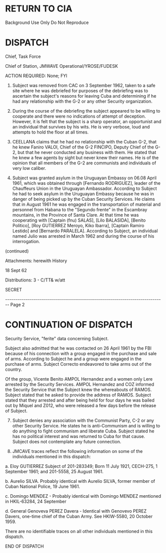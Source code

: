 # RETURN TO CIA
Background Use Only
Do Not Reproduce

# DISPATCH

Chief, Task Force

Chief of Station, JMWAVE
Operational/YROSE/FUDESK

ACTION REQUIRED: None; FYI

1. Subject was removed from CAC on 3 September 1962, taken to a safe site where he was debriefed for purposes of the debriefing was to ascertain the subject's reasons for leaving Cuba and determining if he had any relationship with the G-2 or any other Security organization.

2. During the course of the debriefing the subject appeared to be willing to cooperate and there were no indications of attempt of deception. However, it is felt that the subject is a sharp operator, an opportunist and an individual that survives by his wits. He is very verbose, loud and attempts to hold the floor at all times.

3. CEELLANA claims that he had no relationship with the Cuban G-2, that he knew Faniro VALOI, Chief of the G-2
   FINCIPO, Deputy Chief of the G-2, but that he never conducted any business with them. He stated that he knew a few agents by sight but never knew their names. He is of the opinion that all members of the G-2 are communists and individuals of very low caliber.

4. Subject was granted asylum in the Uruguayan Embassy on 06.08 April 1961, which was obtained through [Fernando RODRIGUEZ], leader of the Chauffeurs Union in the Uruguayan Ambassador. According to Subject he had to seek asylum in the Uruguayan Embassy because he was in danger of being picked up by the Cuban Security Services. He claims that in August 1961 he was engaged in the transportation of material and personnel from Habana to the "Segundo frente" in the Escambray mountains, in the Province of Santa Clare. At that time he was cooperating with [Captain (fnu) SALAS], [Lilo BALASIDA], [Benito Politico], [Roy GUTIERREZ Meroyo, Kiko Ibarra], [Captain Ramiro Lestido] and [Bernardo PARALELA]. According to Subject, an individual named Julio was arrested in March 1962 and during the course of his interrogation.

(continued)

Attachments: herewith
History

18 Sept 62

Distributions:
3 - C/TT& w/att

SECRET


-------------------------------------------------------------------------------- Page 2

# CONTINUATION OF DISPATCH

Security Service, "ferite" data concerning Subject.

Subject also admitted that he was contacted on 26 April 1961 by the FBI because of his connection with a group engaged in the purchase and sale of arms. According to Subject he and a group were engaged in the purchase of arms. Subject Correcto endeavored to take arms out of the country.

Of the group, Vicente Benito AMPOL Hernandez and a women only Lere arrested by the Security Services. AMPOL Hernandez and COZ informed the Security Service that the Subject knew the whereabouts of RAMOS. Subject stated that he asked to provide the address of RAMOS. Subject stated that they arrested and after being held for four days he was bailed out by Miquel and Z012, who were released a few days before the release of Subject.

7. Subject denies any association with the Communist Party, C-2 or any other Security Service. He states he is anti-Communism and is willing to do anything to fight communism and liberate Cuba. Subject stated he has no political interest and was returned to Cuba for that cause. Subject does not contemplate any future connection.

8. JMCAVE traces reflect the following information on some of the individuals mentioned in this dispatch:

a. Eloy GUTIERREZ Subject of 201-283349; Born 11 July 1921, CECH-275, 1 September 1961; and 201-5558, 25 August 1961.

b. Aurelio SILVA. Probably identical with Aurelio SILVA, former member of Cuban National Police, 19 June 1961.

c. Domingo MENDEZ - Probably identical with Domingo MENDEZ mentioned in HKIL-63284, 24 September

d. General Genoveva PEREZ Davera - Identical with Genovevo PEREZ Davers, one-time chief of the Cuban Army. See HKIW-5580, 20 October 1959.

There are no identifiable traces on all other individuals mentioned in this dispatch.

END OF DISPATCH
